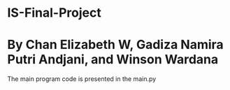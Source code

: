 # IS-Final-Project

# By Chan Elizabeth W, Gadiza Namira Putri Andjani, and Winson Wardana

The main program code is presented in the main.py


